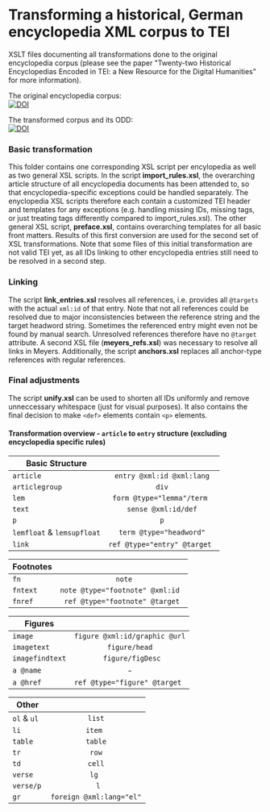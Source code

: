 # Transforming a historical, German encyclopedia XML corpus to TEI

XSLT files documenting all transformations done to the original encyclopedia corpus (please see the paper "Twenty-two Historical Encyclopedias Encoded in TEI: a New Resource for the Digital Humanities" for more information).

The original encyclopedia corpus:\
[![DOI](https://zenodo.org/badge/doi/10.5281/zenodo.4159491.svg)](http://dx.doi.org/10.5281/zenodo.4159491)

The transformed corpus and its ODD:\
[![DOI](https://zenodo.org/badge/doi/10.5281/zenodo.4039569.svg)](http://dx.doi.org/10.5281/zenodo.4039569)

### Basic transformation

This folder contains one corresponding XSL script per encylopedia as well as two general XSL scripts. In the script **import_rules.xsl**, the overarching article structure of all encyclopedia documents has been attended to, so that encyclopedia-specific exceptions could be handled separately. The enyclopedia XSL scripts therefore each contain a customized TEI header and templates for any exceptions (e.g. handling missing IDs, missing tags, or just treating tags differently compared to import_rules.xsl). The other general XSL script, **preface.xsl**, contains overarching templates for all basic front matters. Results of this first conversion are used for the second set of XSL transformations. Note that some files of this initial transformation are not valid TEI yet, as all IDs linking to other encyclopedia entries still need to be resolved in a second step.

### Linking

The script **link_entries.xsl** resolves all references, i.e. provides all `@targets` with the actual `xml:id` of that entry. Note that not all references could be resolved due to major inconsistencies between the reference string and the target headword string. Sometimes the referenced entry might even not be found by manual search. Unresolved references therefore have no `@target` attribute. A second XSL file (**meyers_refs.xsl**) was necessary to resolve all links in Meyers. Additionally, the script **anchors.xsl** replaces all anchor-type references with regular references.

### Final adjustments

The script **unify.xsl** can be used to shorten all IDs uniformly and remove unneccessary whitespace (just for visual purposes). It also contains the final decision to make `<def>` elements contain `<p>` elements.

#### Transformation overview - `article` to `entry` structure (excluding encyclopedia specific rules)
| Basic Structure | |
| ------------- |:-------------:| 
| `article`     | `entry @xml:id @xml:lang` | 
| `articlegroup`      | `div`      |  
| `lem` | `form @type="lemma"/term `    |   
| `text`    | `sense @xml:id/def`    | 
| `p`      | `p`      | 
|`lemfloat` & `lemsupfloat` | `term @type="headword"`|
| `link` | `ref @type="entry" @target `    |

| Footnotes | |
| ------------- |:-------------:| 
| `fn `    |` note` | 
| `fntext  `    | `note @type="footnote" @xml:id `    |  
| `fnref` | `ref @type="footnote" @target`     |   

| Figures | |
| ------------- |:-------------:| 
| `image `    | `figure @xml:id/graphic @url` | 
| `imagetext`      | `figure/head`     |  
| `imagefindtext` |` figure/figDesc`     |
| `a @name` | -     |
| `a @href` | `ref @type="figure" @target `    |

| Other | |
| ------------- |:-------------:| 
| `ol` & `ul `    | `list` | 
| `li `     | `item `   |  
| `table`| `table`   |
| `tr` |`row` |
| `td` | `cell`    |
| `verse` | `lg `   |
|`verse/p` |` l` |
|`gr`| `foreign @xml:lang="el"` |
